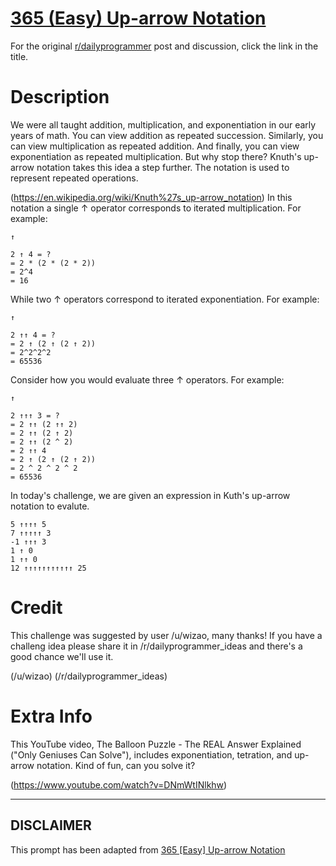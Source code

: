 # [365 (Easy) Up-arrow Notation](https://old.reddit.com/r/dailyprogrammer/comments/8xbxi9/20180709_challenge_365_easy_uparrow_notation/)

For the original [r/dailyprogrammer](https://www.reddit.com/r/dailyprogrammer/) post and discussion, click the link in the title.

# Description
We were all taught addition, multiplication, and exponentiation in our early years of math.  You can view addition as repeated succession.  Similarly, you can view multiplication as repeated addition.  And finally, you can view exponentiation as repeated multiplication.  But why stop there?  Knuth's up-arrow notation takes this idea a step further.  The notation is used to represent repeated operations.

(https://en.wikipedia.org/wiki/Knuth%27s_up-arrow_notation)
In this notation a single ↑ operator corresponds to iterated multiplication.  For example:


```
↑
```

```
2 ↑ 4 = ?
= 2 * (2 * (2 * 2)) 
= 2^4
= 16
```
While two ↑ operators correspond to iterated exponentiation.  For example:


```
↑
```

```
2 ↑↑ 4 = ?
= 2 ↑ (2 ↑ (2 ↑ 2))
= 2^2^2^2
= 65536
```
Consider how you would evaluate three ↑ operators.  For example:


```
↑
```

```
2 ↑↑↑ 3 = ?
= 2 ↑↑ (2 ↑↑ 2)
= 2 ↑↑ (2 ↑ 2)
= 2 ↑↑ (2 ^ 2)
= 2 ↑↑ 4
= 2 ↑ (2 ↑ (2 ↑ 2))
= 2 ^ 2 ^ 2 ^ 2
= 65536
```
In today's challenge, we are given an expression in Kuth's up-arrow notation to evalute.


```
5 ↑↑↑↑ 5
7 ↑↑↑↑↑ 3
-1 ↑↑↑ 3
1 ↑ 0
1 ↑↑ 0
12 ↑↑↑↑↑↑↑↑↑↑↑ 25
```
# Credit
This challenge was suggested by user /u/wizao, many thanks! If you have a challeng idea please share it in /r/dailyprogrammer_ideas and there's a good chance we'll use it.

(/u/wizao)
(/r/dailyprogrammer_ideas)
# Extra Info
This YouTube video, The Balloon Puzzle - The REAL Answer Explained ("Only Geniuses Can Solve"), includes exponentiation, tetration, and up-arrow notation. Kind of fun, can you solve it? 

(https://www.youtube.com/watch?v=DNmWtINlkhw)

----
## **DISCLAIMER**
This prompt has been adapted from [365 [Easy] Up-arrow Notation](https://old.reddit.com/r/dailyprogrammer/comments/8xbxi9/20180709_challenge_365_easy_uparrow_notation/
)
